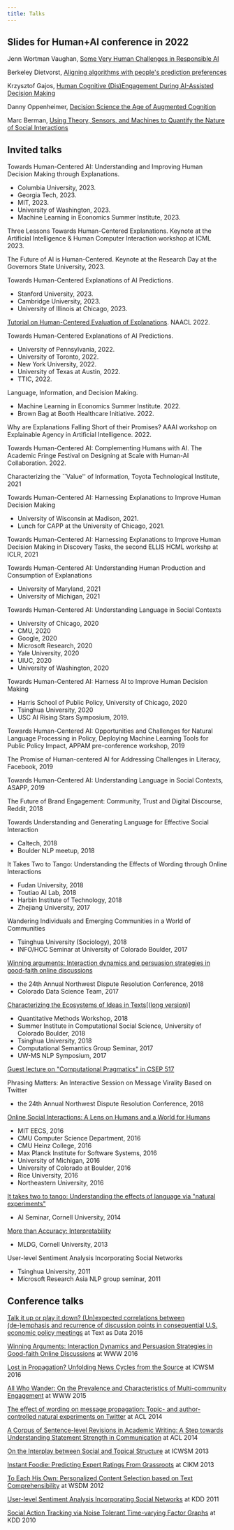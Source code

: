 ```yaml
---
title: Talks
---
```


## Slides for Human+AI conference in 2022

Jenn Wortman Vaughan, [Some Very Human Challenges in Responsible AI](https://drive.google.com/file/d/1TRQz3s3wYwDKGFrwvnWDje0azkayCzfv/view)

Berkeley Dietvorst, [Aligning algorithms with people's prediction preferences](https://drive.google.com/file/d/1Q5ichZSqMXZr0M0rmtonzwapVYwK_9VV/view)


Krzysztof Gajos, [Human Cognitive (Dis)Engagement During AI-Assisted Decision Making](https://www.dropbox.com/s/ht2cmjulebk9lev/2022.10.28%20-%20Chicago%20-%20Human%20Cognitive%20(Dis)Engagement%20during%20AI-Assisted%20Decision-Making.pdf?dl=0)

Danny Oppenheimer, [Decision Science the Age of Augmented Cognition](https://drive.google.com/file/d/1a7BJsfx4_887L9wUQ_pbStMDeu--8bCV/view)

Marc Berman, [Using Theory, Sensors, and Machines to Quantify
the Nature of Social Interactions](https://drive.google.com/file/d/1bVZqk274vF3JzIaqu6ceTs7-bXVjD4F3/view)

## Invited talks

Towards Human-Centered AI: Understanding and Improving Human Decision Making through Explanations.

* Columbia University, 2023.
* Georgia Tech, 2023.
* MIT, 2023.
* University of Washington, 2023.
* Machine Learning in Economics Summer Institute, 2023.

Three Lessons Towards Human-Centered Explanations. Keynote at the Artificial Intelligence & Human Computer Interaction workshop at ICML 2023.

The Future of AI is Human-Centered. Keynote at the Research Day at the Governors State University, 2023.


Towards Human-Centered Explanations of AI Predictions.

* Stanford University, 2023.
* Cambridge University, 2023.
* University of Illinois at Chicago, 2023.

[Tutorial on Human-Centered Evaluation of Explanations](https://xai-hcee.github.io). NAACL 2022.

Towards Human-Centered Explanations of AI Predictions.

* University of Pennsylvania, 2022.
* University of Toronto, 2022.
* New York University, 2022.
* University of Texas at Austin, 2022.
* TTIC, 2022.

Language, Information, and Decision Making. 

* Machine Learning in Economics Summer Institute. 2022.
* Brown Bag at Booth Healthcare Initiative. 2022.

Why are Explanations Falling Short of their Promises? AAAI workshop on  Explainable Agency in Artificial Intelligence. 2022.

Towards Human-Centered AI: Complementing Humans with AI. The Academic Fringe Festival on Designing at Scale with Human-AI Collaboration. 2022.

Characterizing the ``Value'' of Information, Toyota Technological Institute, 2021


Towards Human-Centered AI: Harnessing Explanations to Improve Human Decision Making

* University of Wisconsin at Madison, 2021.
* Lunch for CAPP at the University of Chicago, 2021.

Towards Human-Centered AI: Harnessing Explanations to Improve Human Decision Making in Discovery Tasks, the second ELLIS HCML workshp at ICLR, 2021

Towards Human-Centered AI: Understanding Human Production and Consumption of Explanations

* University of Maryland, 2021
* University of Michigan, 2021

Towards Human-Centered AI: Understanding Language in Social Contexts

* University of Chicago, 2020
* CMU, 2020
* Google, 2020
* Microsoft Research, 2020
* Yale University, 2020
* UIUC, 2020
* University of Washington, 2020


Towards Human-Centered AI: Harness AI to Improve Human Decision Making

* Harris School of Public Policy, University of Chicago, 2020
* Tsinghua University, 2020
* USC AI Rising Stars Symposium, 2019.


Towards Human-Centered AI: Opportunities and Challenges for Natural Language Processing in Policy, Deploying Machine Learning Tools for Public Policy Impact, APPAM pre-conference workshop, 2019


The Promise of Human-centered AI for Addressing Challenges in Literacy, Facebook, 2019

Towards Human-Centered AI: Understanding Language in Social Contexts, ASAPP, 2019

The Future of Brand Engagement: Community, Trust and Digital Discourse, Reddit, 2018

Towards Understanding and Generating Language for Effective Social Interaction

* Caltech, 2018 
* Boulder NLP meetup, 2018

It Takes Two to Tango: Understanding the Effects of Wording through Online Interactions

* Fudan University, 2018
* Toutiao AI Lab, 2018
* Harbin Institute of Technology, 2018
* Zhejiang University, 2017

Wandering Individuals and Emerging Communities in a World of Communities

* Tsinghua University (Sociology), 2018
* INFO/HCC Seminar at University of Colorado Boulder, 2017

[Winning arguments: Interaction dynamics and persuasion strategies in good-faith online discussions][codatasci_slides]

* the 24th Annual Northwest Dispute Resolution Conference, 2018
* Colorado Data Science Team, 2017

[Characterizing the Ecosystems of Ideas in Texts][idea_ecosystem_slides][([long version](/talks/tan_idea_ecosystems.pdf))]

* Quantitative Methods Workshop, 2018
* Summer Institute in Computational Social Science, University of Colorado Boulder, 2018
* Tsinghua University, 2018
* Computational Semantics Group Seminar, 2017
* UW-MS NLP Symposium, 2017

[Guest lecture on "Computational Pragmatics" in CSEP 517][cp_slides]

Phrasing Matters: An Interactive Session on Message Virality Based on Twitter

* the 24th Annual Northwest Dispute Resolution Conference, 2018


[Online Social Interactions: A Lens on Humans and a World for Humans][online_actions_slides]

* MIT EECS, 2016
* CMU Computer Science Department, 2016
* CMU Heinz College, 2016
* Max Planck Institute for Software Systems, 2016
* University of Michigan, 2016
* University of Colorado at Boulder, 2016
* Rice University, 2016
* Northeastern University, 2016

[It takes two to tango: Understanding the effects of language via "natural experiments"][ai_seminar_slides]

* AI Seminar, Cornell University, 2014

[More than Accuracy: Interpretability][mldg_interpretability_pdf]

* MLDG, Cornell University, 2013

User-level Sentiment Analysis Incorporating Social Networks

* Tsinghua University, 2011
* Microsoft Research Asia NLP group seminar, 2011

## Conference talks

[Talk it up or play it down? (Un)expected correlations between (de-)emphasis and recurrence of discussion points in consequential U.S. economic policy meetings][tad16] at Text as Data 2016

[Winning Arguments: Interaction Dynamics and Persuasion Strategies in Good-faith Online Discussions][www16_slides] at WWW 2016

[Lost in Propagation? Unfolding News Cycles from the Source][icwsm16_slides] at ICWSM 2016

[All Who Wander: On the Prevalence and Characteristics of Multi-community Engagement][www15_slides] at WWW 2015

[The effect of wording on message propagation: Topic- and author-controlled natural experiments on Twitter][acl14_slides] at ACL 2014

[A Corpus of Sentence-level Revisions in Academic Writing: A Step towards Understanding Statement Strength in Communication][acl14_short_slides] at ACL 2014

[On the Interplay between Social and Topical Structure][icwsm13_slides] at ICWSM 2013   

[Instant Foodie: Predicting Expert Ratings From Grassroots][cikm13_slides] at CIKM 2013

[To Each His Own: Personalized Content Selection based on Text Comprehensibility][wsdm12_slides] at WSDM 2012   

[User-level Sentiment Analysis Incorporating Social Networks][kdd11_slides] at KDD 2011    

[Social Action Tracking via Noise Tolerant Time-varying Factor Graphs][kdd10_slides] at KDD 2010   


[codatasci_slides]: /talks/cmv_codata.pdf
[idea_ecosystem_compsem_slides]: /talks/idea_eco_overview.pdf
[tad16]: /talks/play-it-down.pdf
[www16_slides]: /talks/cmv-www.pdf
[icwsm16_slides]: /pubs/lost-in-propagation-icwsm.pdf
[www15_slides]: /pubs/multi-community-www-2015.pdf
[acl14_short_slides]: /pubs/acl-statement.pdf
[acl14_slides]: /pubs/acl-wording.pdf
[icwsm13_slides]: /pubs/icwsm-social-topical-structure.pdf
[cikm13_slides]: /pubs/cikm-instant-foodie.pdf
[wsdm12_slides]: /pubs/wsdm-personalization-text-comprehensibility.pdf
[kdd10_slides]: /pubs/social-action-tracking.pptx
[kdd11_slides]: /pubs/user-level-sentiment-slides.pdf
[mldg_interpretability_pdf]: /pubs/mldg-interpretability.pdf
[online_actions_slides]: /talks/online_social_interactions_as_a_lens.pdf
[idea_ecosystem_slides]: /talks/idea_ecosystems_uwms.pdf
[ai_seminar_slides]: /pubs/ai-seminar-tan-090514.pdf
[cp_slides]: /talks/computational_pragmatics_517.pdf
